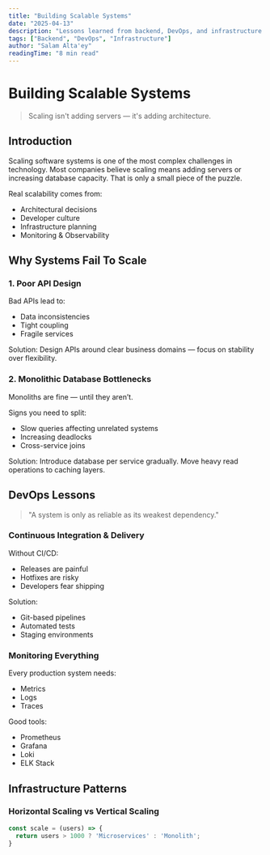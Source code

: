 ```yaml
---
title: "Building Scalable Systems"
date: "2025-04-13"
description: "Lessons learned from backend, DevOps, and infrastructure projects."
tags: ["Backend", "DevOps", "Infrastructure"]
author: "Salam Alta'ey"
readingTime: "8 min read"
---
```


# Building Scalable Systems

> Scaling isn't adding servers — it's adding architecture.

## Introduction

Scaling software systems is one of the most complex challenges in technology.
Most companies believe scaling means adding servers or increasing database capacity.
That is only a small piece of the puzzle.

Real scalability comes from:

- Architectural decisions
- Developer culture
- Infrastructure planning
- Monitoring & Observability


## Why Systems Fail To Scale


### 1. Poor API Design

Bad APIs lead to:

- Data inconsistencies
- Tight coupling
- Fragile services

Solution:
Design APIs around clear business domains — focus on stability over flexibility.


### 2. Monolithic Database Bottlenecks

Monoliths are fine — until they aren’t.

Signs you need to split:

- Slow queries affecting unrelated systems
- Increasing deadlocks
- Cross-service joins

Solution:
Introduce database per service gradually.
Move heavy read operations to caching layers.


## DevOps Lessons

> "A system is only as reliable as its weakest dependency."


### Continuous Integration & Delivery

Without CI/CD:

- Releases are painful
- Hotfixes are risky
- Developers fear shipping

Solution:

- Git-based pipelines
- Automated tests
- Staging environments


### Monitoring Everything

Every production system needs:

- Metrics
- Logs
- Traces

Good tools:

- Prometheus
- Grafana
- Loki
- ELK Stack


## Infrastructure Patterns


### Horizontal Scaling vs Vertical Scaling

```js
const scale = (users) => {
  return users > 1000 ? 'Microservices' : 'Monolith';
}
